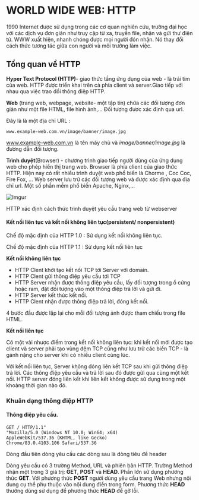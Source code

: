 # WORLD WIDE WEB: HTTP

1990 Internet được sử dụng trong các cơ quan nghiên cứu, trường đại học với các dịch vụ đơn giản như truy cập từ xa, truyền file, nhận và gửi thư điện tử. WWW xuất hiện, nhanh chóng được mọi người đón nhận. Nó thay đổi cách thức tương tác giữa con người và môi trường làm việc.

## Tổng quan về HTTP

**Hyper Text Protocol (HTTP)**- giao thức tầng ứng dụng của web - là trái tim của web. HTTP được triển khai trên cả phía client và server.Giao tiếp với nhau qua việc trao đổi thông điệp HTTP.

**Web** (trang web, webpage, website- một tập tin) chứa các đối tượng đơn giản như một file HTML, file hình ảnh,... Đối tượng được xác định qua url. 

Đây là là một địa chỉ URL :

`www.example-web.com.vn/image/banner/image.jpg` 

www.example-web.com.vn là tên máy chủ và *image/banner/image.jpg* là đường dẫn đối tượng.

**Trình duyệt**(Browser) - chương trình giao tiếp người dùng của ứng dụng web cho phép hiển thị trang web. Browser là phía client của giao thức HTTP. Hiện nay có rất nhiều trình duyệt web phổ biến là Chorme , Coc Coc, Fire Fox, ... Web server lưu trữ các đối tượng web và được xác định qua địa chỉ url. Một số phần mềm phổ biến Apache, Nginx,...

![Imgur](https://i.imgur.com/3HnYojM.png)

HTTP xác định cách thức trình duyệt yêu cầu trang web từ webserver 

#### Kết nối liên tục và kết nối không liên tục(persistent/ nonpersistent)

Chế độ mặc định của HTTP 1.0 : Sử dụng kết nối không liên tục.

Chế độ mặc định của HTTP 1.1 : Sử dụng kết nối liên tục

**Kết nối không liên tục**
* HTTP Clent khởi tạo kết nối TCP tới Server với domain.
* HTTP Clent gửi thông điệp yêu cầu tới TCP
* HTTP Server nhận được thông điệp yêu cầu, lấy đối tượng trong ổ cứng hoặc ram, đặt đối tượng vào một thông điệp trả lời và gửi đi.
* HTTP Server kết thúc kết nối.
* HTTP Clent nhận được thông điệp trả lời, đóng kết nối.

4 bước đầu được lặp lại cho mỗi đối tượng ảnh được tham chiếu trong file HTML.

**Kết nối liên tục**

Có một vài nhược điểm trong kết nối không liên tục: khi kết nối mới được tạo client và server phải tạo vùng đệm TCP cũng như lưu trữ các biến TCP - là gánh nặng cho server khi có nhiều client cùng lúc.

Với kết nối liên tục, Server không đóng liên kết TCP sau khi gửi thông điệp trả lời. Các thông điệp yêu cầu và trả lời sau đó được gửi qua cùng một kết nối. HTTP server đóng liên kết khi liên kết không được sử dụng trong một khoảng thời gian nào đó.

### Khuân dạng thông điệp HTTP
####  Thông điệp yêu cầu.
```
GET / HTTP/1.1" 
"Mozilla/5.0 (Windows NT 10.0; Win64; x64) 
AppleWebKit/537.36 (KHTML, like Gecko) 
Chrome/83.0.4103.106 Safari/537.36
```
Dòng đầu tiên dòng yêu cầu các dòng sau là dòng tiêu đề header

Dòng yêu cầu có 3 trường Method, URL và phiên bản HTTP.  Trường Method nhận một trong 3 giá trị: **GET**, **POST** và **HEAD**. Phần lớn sử dụng phương thức **GET**. Với phương thức **POST** người dùng yêu cầu trang Web nhưng nội dung cụ thể phụ thuộc vào nội dung điền trong form. Phương thức **HEAD** thường dùng sử dụng để phương thức **HEAD** để gỡ lỗi.